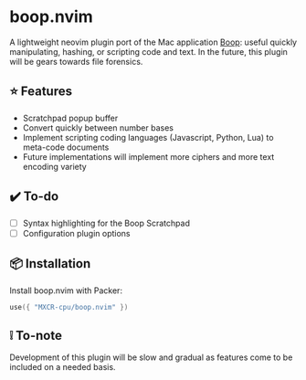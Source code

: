 # boop.nvim
A lightweight neovim plugin port of the Mac application [Boop](https://apps.apple.com/us/app/boop/id1518425043?mt=12): useful quickly manipulating, hashing, or scripting code and text. In the future, this plugin will be gears towards file forensics.

## ⭐ Features
- Scratchpad popup buffer
- Convert quickly between number bases
- Implement scripting coding languages (Javascript, Python, Lua) to meta-code documents
- Future implementations will implement more ciphers and more text encoding variety

## ✔️  To-do
- [ ] Syntax highlighting for the Boop Scratchpad
- [ ] Configuration plugin options

## 📦 Installation
Install boop.nvim with Packer:
~~~Lua
use({ "MXCR-cpu/boop.nvim" })
~~~

## ❕ To-note
Development of this plugin will be slow and gradual as features come to be included on a needed basis.
